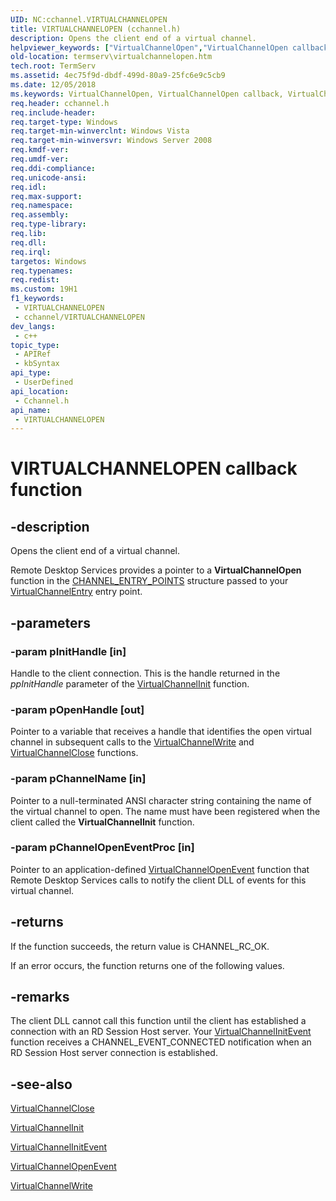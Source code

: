 ```yaml
---
UID: NC:cchannel.VIRTUALCHANNELOPEN
title: VIRTUALCHANNELOPEN (cchannel.h)
description: Opens the client end of a virtual channel.
helpviewer_keywords: ["VirtualChannelOpen","VirtualChannelOpen callback","VirtualChannelOpen callback function [Remote Desktop Services]","_win32_virtualchannelopen","cchannel/VirtualChannelOpen","termserv.virtualchannelopen"]
old-location: termserv\virtualchannelopen.htm
tech.root: TermServ
ms.assetid: 4ec75f9d-dbdf-499d-80a9-25fc6e9c5cb9
ms.date: 12/05/2018
ms.keywords: VirtualChannelOpen, VirtualChannelOpen callback, VirtualChannelOpen callback function [Remote Desktop Services], _win32_virtualchannelopen, cchannel/VirtualChannelOpen, termserv.virtualchannelopen
req.header: cchannel.h
req.include-header: 
req.target-type: Windows
req.target-min-winverclnt: Windows Vista
req.target-min-winversvr: Windows Server 2008
req.kmdf-ver: 
req.umdf-ver: 
req.ddi-compliance: 
req.unicode-ansi: 
req.idl: 
req.max-support: 
req.namespace: 
req.assembly: 
req.type-library: 
req.lib: 
req.dll: 
req.irql: 
targetos: Windows
req.typenames: 
req.redist: 
ms.custom: 19H1
f1_keywords:
 - VIRTUALCHANNELOPEN
 - cchannel/VIRTUALCHANNELOPEN
dev_langs:
 - c++
topic_type:
 - APIRef
 - kbSyntax
api_type:
 - UserDefined
api_location:
 - Cchannel.h
api_name:
 - VIRTUALCHANNELOPEN
---
```


# VIRTUALCHANNELOPEN callback function


## -description

Opens the client end of a virtual channel.

Remote Desktop Services provides a pointer to a 
<b>VirtualChannelOpen</b> function in the 
<a href="/windows/desktop/api/cchannel/ns-cchannel-channel_entry_points">CHANNEL_ENTRY_POINTS</a> structure passed to your 
<a href="/windows/desktop/api/cchannel/nc-cchannel-virtualchannelentry">VirtualChannelEntry</a> entry point.

## -parameters

### -param pInitHandle [in]

Handle to the client connection. This is the handle returned in the <i>ppInitHandle</i> parameter of the 
<a href="/windows/desktop/api/cchannel/nc-cchannel-virtualchannelinit">VirtualChannelInit</a> function.

### -param pOpenHandle [out]

Pointer to a variable that receives a handle that identifies the open virtual channel in subsequent calls to the 
<a href="/windows/desktop/api/cchannel/nc-cchannel-virtualchannelwrite">VirtualChannelWrite</a> and 
<a href="/windows/desktop/api/cchannel/nc-cchannel-virtualchannelclose">VirtualChannelClose</a> functions.

### -param pChannelName [in]

Pointer to a null-terminated ANSI character string containing the name of the virtual channel to open. The name must have been registered when the client called the 
<b>VirtualChannelInit</b> function.

### -param pChannelOpenEventProc [in]

Pointer to an application-defined 
<a href="/windows/desktop/api/cchannel/nc-cchannel-channel_open_event_fn">VirtualChannelOpenEvent</a> function that Remote Desktop Services calls to notify the client DLL of events for this virtual channel.

## -returns

If the function succeeds, the return value is CHANNEL_RC_OK.

If an error occurs, the function returns one of the following values.

## -remarks

The client DLL cannot call this function until the client has established a connection with an RD Session Host 
    server. Your <a href="/windows/desktop/api/cchannel/nc-cchannel-channel_init_event_fn">VirtualChannelInitEvent</a> 
    function receives a CHANNEL_EVENT_CONNECTED notification when an RD Session Host server connection is established.

## -see-also

<a href="/windows/desktop/api/cchannel/nc-cchannel-virtualchannelclose">VirtualChannelClose</a>



<a href="/windows/desktop/api/cchannel/nc-cchannel-virtualchannelinit">VirtualChannelInit</a>



<a href="/windows/desktop/api/cchannel/nc-cchannel-channel_init_event_fn">VirtualChannelInitEvent</a>



<a href="/windows/desktop/api/cchannel/nc-cchannel-channel_open_event_fn">VirtualChannelOpenEvent</a>



<a href="/windows/desktop/api/cchannel/nc-cchannel-virtualchannelwrite">VirtualChannelWrite</a>


